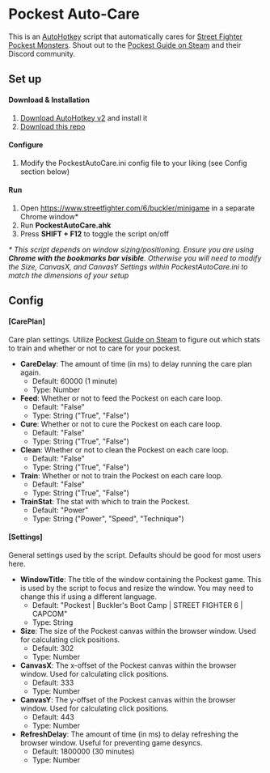 # Pockest Auto-Care
This is an [AutoHotkey](https://www.autohotkey.com/) script that automatically cares for [Street Fighter Pockest Monsters](https://www.streetfighter.com/6/buckler/minigame). Shout out to the [Pockest Guide on Steam](https://steamcommunity.com/sharedfiles/filedetails/?id=3003515624&tscn=1698405122) and their Discord community.

## Set up

#### Download & Installation

1. [Download AutoHotkey v2](https://www.autohotkey.com/download/ahk-v2.exe) and install it
2. [Download this repo](https://github.com/folklorelabs/pockest-auto-care/archive/refs/heads/main.zip)

#### Configure

1. Modify the PockestAutoCare.ini config file to your liking (see Config section below)

#### Run

1. Open https://www.streetfighter.com/6/buckler/minigame in a separate Chrome window\*
2. Run **PockestAutoCare.ahk**
3. Press **SHIFT + F12** to toggle the script on/off

*\* This script depends on window sizing/positioning. Ensure you are using ***Chrome with the bookmarks bar visible***. Otherwise you will need to modify the Size, CanvasX, and CanvasY Settings within PockestAutoCare.ini to match the dimensions of your setup*


## Config

#### \[CarePlan\]
Care plan settings. Utilize [Pockest Guide on Steam](https://steamcommunity.com/sharedfiles/filedetails/?id=3003515624&tscn=1698405122) to figure out which stats to train and whether or not to care for your pockest.

- **CareDelay**: The amount of time (in ms) to delay running the care plan again.
    - Default: 60000 (1 minute)
    - Type: Number
- **Feed**: Whether or not to feed the Pockest on each care loop.
    - Default: "False"
    - Type: String ("True", "False")
- **Cure**: Whether or not to cure the Pockest on each care loop.
    - Default: "False"
    - Type: String ("True", "False")
- **Clean**: Whether or not to clean the Pockest on each care loop.
    - Default: "False"
    - Type: String ("True", "False")
- **Train**: Whether or not to train the Pockest on each care loop.
    - Default: "False"
    - Type: String ("True", "False")
- **TrainStat**: The stat with which to train the Pockest.
    - Default: "Power"
    - Type: String ("Power", "Speed", "Technique")

#### \[Settings\]
General settings used by the script. Defaults should be good for most users here.

- **WindowTitle**: The title of the window containing the Pockest game. This is used by the script to focus and resize the window. You may need to change this if using a different language.
    - Default: "Pockest | Buckler's Boot Camp | STREET FIGHTER 6 | CAPCOM"
    - Type: String
- **Size**: The size of the Pockest canvas within the browser window. Used for calculating click positions.
    - Default: 302
    - Type: Number
- **CanvasX**: The x-offset of the Pockest canvas within the browser window. Used for calculating click positions.
    - Default: 333
    - Type: Number
- **CanvasY**: The y-offset of the Pockest canvas within the browser window. Used for calculating click positions.
    - Default: 443
    - Type: Number
- **RefreshDelay**: The amount of time (in ms) to delay refreshing the browser window. Useful for preventing game desyncs.
    - Default: 1800000 (30 minutes)
    - Type: Number
